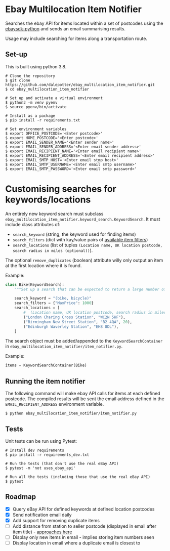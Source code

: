 # Ebay Multilocation Item Notifier

Searches the ebay API for items located within a set of postcodes using the [ebaysdk-python](https://github.com/timotheus/ebaysdk-python) and sends an email summarising results.

Usage may include searching for items along a transportation route.


## Set-up

This is built using python 3.8.

```
# Clone the repository
$ git clone https://github.com/dalepotter/ebay_multilocation_item_notifier.git
$ cd ebay_multilocation_item_notifier

# Set up and activate a virtual environment
$ python3 -m venv pyenv
$ source pyenv/bin/activate

# Install as a package
$ pip install -r requirements.txt

# Set environment variables
$ export OFFICE_POSTCODE='<Enter postcode>'
$ export HOME_POSTCODE='<Enter postcode>'
$ export EMAIL_SENDER_NAME='<Enter sender name>'
$ export EMAIL_SENDER_ADDRESS='<Enter email sender address>'
$ export EMAIL_RECIPIENT_NAME='<Enter email recipient name>'
$ export EMAIL_RECIPIENT_ADDRESS='<Enter email recipient address>'
$ export EMAIL_SMTP_HOST='<Enter email stmp host>'
$ export EMAIL_SMTP_USERNAME='<Enter email smtp username>'
$ export EMAIL_SMTP_PASSWORD='<Enter email smtp password>'
```

# Customising searches for keywords/locations

An entirely new keyword search must subclass `ebay_multilocation_item_notifier.keyword_search.KeywordSearch`.  It must include class attributes of:
- `search_keyword` (string, the keyword used for finding items)
- `search_filters` (dict with kay/value pairs of [available item filters](https://developer.ebay.com/devzone/finding/CallRef/types/ItemFilterType.html))
- `search_locations` (list of tuples `(Location name, UK location postcode, search radius in miles (optional))`).  

The optional `remove_duplicates` (boolean) attribute willy only output an item at the first location where it is found.

Example:
```python
class Bike(KeywordSearch):
    """Set up a search that can be expected to return a large number of items."""

    search_keyword = "(bike, bicycle)"
    search_filters = {"MaxPrice": 1000}
    search_locations = [
        #  (Location name, UK location postcode, search radius in miles (optional))
        ("London Charing Cross Station", "WC2N 5HF"),
        ("Birmingham New Street Station", "B2 4QA", 20),
        ("Edinburgh Waverley Station", "EH8 8DL"),
    ]
```

The search object must be added/appended to the `KeywordSearchContainer` in `ebay_multilocation_item_notifier/item_notifier.py`.

Example:
```python
items = KeywordSearchContainer(Bike)
```

## Running the item notifier

The following command will make ebay API calls for items at each defined postcode.  The compiled results will be sent the email address defined in the `EMAIL_RECIPIENT_ADDRESS` environment variable.

```
$ python ebay_multilocation_item_notifier/item_notifier.py
```


## Tests

Unit tests can be run using Pytest:

```
# Install dev requirements
$ pip install -r requirements_dev.txt

# Run the tests (that don't use the real eBay API)
$ pytest -m 'not uses_ebay_api'

# Run all the tests (including those that use the real eBay API)
$ pytest
```


## Roadmap

- [x] Query eBay API for defined keywords at defined location postcodes
- [x] Send notification email daily
- [x] Add support for removing duplicate items
- [ ] Add distance from station to seller postcode (displayed in email after item title) - [approaches here](https://stackoverflow.com/questions/44176381/calculate-road-travel-distance-between-postcodes-zipcodes-python)
- [ ] Display only new items in email - implies storing item numbers seen
- [ ] Display location in email where a duplicate email is closest to

